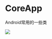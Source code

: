 # CoreApp
Android常用的一些类

[![](https://www.jitpack.io/v/cn.dujc/CoreApp.svg)](https://www.jitpack.io/#cn.dujc/CoreApp)
